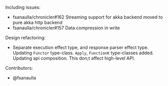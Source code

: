 Including issues:
- fsanaulla/chronicler#162 Streaming support for akka backend moved to pure akka http backend
- fsanaulla/chronicler#157 Data compression in write

Design refactoring:
- Separate execution effect type, and response parser effect type. Updating `Functor` type-class. 
`Apply`, `FunctionK` type-classes added.
Updating api composition. This don;t affect high-level API.

Contributors:
- @fsanaulla